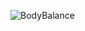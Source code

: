 ![BodyBalance](https://github.com/erShiaVa/Body-Balance-Website-PSDtoHTML/assets/137787875/5153fd02-6d0b-4d07-a701-9b037fde2c1a)
